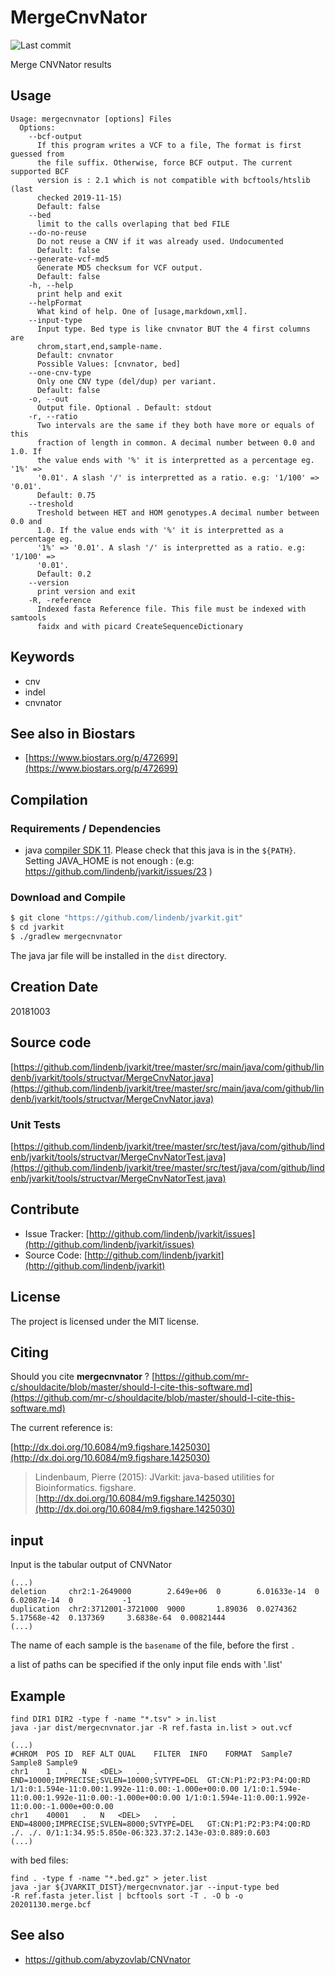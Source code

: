 # MergeCnvNator

![Last commit](https://img.shields.io/github/last-commit/lindenb/jvarkit.png)

Merge CNVNator results


## Usage

```
Usage: mergecnvnator [options] Files
  Options:
    --bcf-output
      If this program writes a VCF to a file, The format is first guessed from 
      the file suffix. Otherwise, force BCF output. The current supported BCF 
      version is : 2.1 which is not compatible with bcftools/htslib (last 
      checked 2019-11-15)
      Default: false
    --bed
      limit to the calls overlaping that bed FILE
    --do-no-reuse
      Do not reuse a CNV if it was already used. Undocumented
      Default: false
    --generate-vcf-md5
      Generate MD5 checksum for VCF output.
      Default: false
    -h, --help
      print help and exit
    --helpFormat
      What kind of help. One of [usage,markdown,xml].
    --input-type
      Input type. Bed type is like cnvnator BUT the 4 first columns are 
      chrom,start,end,sample-name. 
      Default: cnvnator
      Possible Values: [cnvnator, bed]
    --one-cnv-type
      Only one CNV type (del/dup) per variant.
      Default: false
    -o, --out
      Output file. Optional . Default: stdout
    -r, --ratio
      Two intervals are the same if they both have more or equals of this 
      fraction of length in common. A decimal number between 0.0 and 1.0. If 
      the value ends with '%' it is interpretted as a percentage eg. '1%' => 
      '0.01'. A slash '/' is interpretted as a ratio. e.g: '1/100' => '0.01'.
      Default: 0.75
    --treshold
      Treshold between HET and HOM genotypes.A decimal number between 0.0 and 
      1.0. If the value ends with '%' it is interpretted as a percentage eg. 
      '1%' => '0.01'. A slash '/' is interpretted as a ratio. e.g: '1/100' => 
      '0.01'. 
      Default: 0.2
    --version
      print version and exit
    -R, -reference
      Indexed fasta Reference file. This file must be indexed with samtools 
      faidx and with picard CreateSequenceDictionary

```


## Keywords

 * cnv
 * indel
 * cnvnator



## See also in Biostars

 * [https://www.biostars.org/p/472699](https://www.biostars.org/p/472699)


## Compilation

### Requirements / Dependencies

* java [compiler SDK 11](https://jdk.java.net/11/). Please check that this java is in the `${PATH}`. Setting JAVA_HOME is not enough : (e.g: https://github.com/lindenb/jvarkit/issues/23 )


### Download and Compile

```bash
$ git clone "https://github.com/lindenb/jvarkit.git"
$ cd jvarkit
$ ./gradlew mergecnvnator
```

The java jar file will be installed in the `dist` directory.


## Creation Date

20181003

## Source code 

[https://github.com/lindenb/jvarkit/tree/master/src/main/java/com/github/lindenb/jvarkit/tools/structvar/MergeCnvNator.java](https://github.com/lindenb/jvarkit/tree/master/src/main/java/com/github/lindenb/jvarkit/tools/structvar/MergeCnvNator.java)

### Unit Tests

[https://github.com/lindenb/jvarkit/tree/master/src/test/java/com/github/lindenb/jvarkit/tools/structvar/MergeCnvNatorTest.java](https://github.com/lindenb/jvarkit/tree/master/src/test/java/com/github/lindenb/jvarkit/tools/structvar/MergeCnvNatorTest.java)


## Contribute

- Issue Tracker: [http://github.com/lindenb/jvarkit/issues](http://github.com/lindenb/jvarkit/issues)
- Source Code: [http://github.com/lindenb/jvarkit](http://github.com/lindenb/jvarkit)

## License

The project is licensed under the MIT license.

## Citing

Should you cite **mergecnvnator** ? [https://github.com/mr-c/shouldacite/blob/master/should-I-cite-this-software.md](https://github.com/mr-c/shouldacite/blob/master/should-I-cite-this-software.md)

The current reference is:

[http://dx.doi.org/10.6084/m9.figshare.1425030](http://dx.doi.org/10.6084/m9.figshare.1425030)

> Lindenbaum, Pierre (2015): JVarkit: java-based utilities for Bioinformatics. figshare.
> [http://dx.doi.org/10.6084/m9.figshare.1425030](http://dx.doi.org/10.6084/m9.figshare.1425030)


## input

Input is the tabular output of CNVNator

```
(...)
deletion     chr2:1-2649000        2.649e+06  0        6.01633e-14  0            6.02087e-14  0           -1
duplication  chr2:3712001-3721000  9000       1.89036  0.0274362    5.17568e-42  0.137369     3.6838e-64  0.00821444
(...)
```

The name of each sample is the `basename` of the file, before the first `.`

a list of paths can be specified if the only input file ends with '.list' 


## Example

```
find DIR1 DIR2 -type f -name "*.tsv" > in.list
java -jar dist/mergecnvnator.jar -R ref.fasta in.list > out.vcf

(...)
#CHROM	POS	ID	REF	ALT	QUAL	FILTER	INFO	FORMAT	Sample7	Sample8	Sample9
chr1	1	.	N	<DEL>	.	.	END=10000;IMPRECISE;SVLEN=10000;SVTYPE=DEL	GT:CN:P1:P2:P3:P4:Q0:RD	1/1:0:1.594e-11:0.00:1.992e-11:0.00:-1.000e+00:0.00	1/1:0:1.594e-11:0.00:1.992e-11:0.00:-1.000e+00:0.00	1/1:0:1.594e-11:0.00:1.992e-11:0.00:-1.000e+00:0.00
chr1	40001	.	N	<DEL>	.	.	END=48000;IMPRECISE;SVLEN=8000;SVTYPE=DEL	GT:CN:P1:P2:P3:P4:Q0:RD	./.	./.	0/1:1:34.95:5.850e-06:323.37:2.143e-03:0.889:0.603
(...)
```

with bed files:

```
find . -type f -name "*.bed.gz" > jeter.list
java -jar ${JVARKIT_DIST}/mergecnvnator.jar --input-type bed 
-R ref.fasta jeter.list | bcftools sort -T . -O b -o 20201130.merge.bcf
```


## See also

  * https://github.com/abyzovlab/CNVnator

